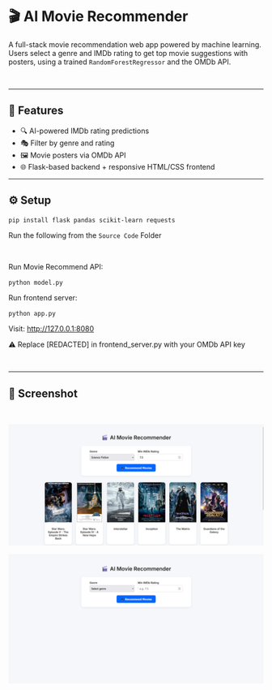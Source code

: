 # 🎬 AI Movie Recommender

A full-stack movie recommendation web app powered by machine learning. Users select a genre and IMDb rating to get top movie suggestions with posters, using a trained `RandomForestRegressor` and the OMDb API.

<br>

---

## 🚀 Features

- 🔍 AI-powered IMDb rating predictions
- 🎭 Filter by genre and rating
- 🖼️ Movie posters via OMDb API
- 🌐 Flask-based backend + responsive HTML/CSS frontend




---

## ⚙️ Setup

```bash
pip install flask pandas scikit-learn requests
```
Run the following from the `Source Code` Folder

<br>

Run Movie Recommend API:
```
python model.py
```

Run frontend server:

```
python app.py
```

Visit: http://127.0.0.1:8080

⚠️ Replace [REDACTED] in frontend_server.py with your OMDb API key

<br>

---
## 📸 Screenshot

<br>

![Screenshot](assets/screenshot-1.png)

![Screenshot](assets/screenshot-2.png)



